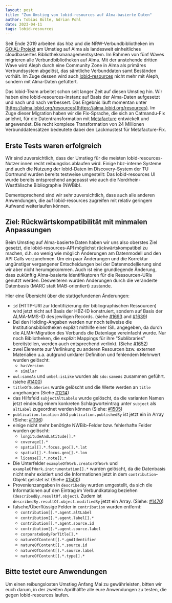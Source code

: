 ```yaml
---
layout: post
title: "Zum Umstieg von lobid-resources auf Alma-basierte Daten"
author: Tobias Bülte, Adrian Pohl
date: 2023-04-11
tags: lobid-resources
---
```



Seit Ende 2019 arbeiten das hbz und die NRW-Verbundbibliotheken im [GO:AL-Projekt](https://www.hbz-nrw.de/projekte/goal-cbms) am Umstieg auf Alma als landesweit einheitliches cloudbasiertes Bibliotheksmanagementsystem. Im Rahmen von fünf Waves migrieren alle Verbundbibliotheken auf Alma. Mit der anstehende dritten Wave wird Aleph durch eine Community Zone in Alma als primäres Verbundsystem abgelöst, das sämtliche Verbunddaten samt Beständen vorhält. Im Zuge dessen wird auch [lobid-resources](https://lobid.org/resources) nicht mehr mit Aleph, sondern mit Alma-Daten gefüttert.

Das lobid-Team arbeitet schon seit langer Zeit auf diesen Umstieg hin. Wir haben eine lobid-resources-Instanz auf Basis der Alma-Daten aufgesetzt und nach und nach verbessert. Das Ergebnis läuft momentan unter [https://alma.lobid.org/resources](https://alma.lobid.org/resources). Im Zuge dieser Migration haben wir die Fix-Sprache, die sich an Catmandu-Fix anlehnt, für die Datentransformation mit [Metafacture](https://metafacture.org) entwickelt und angewendet. Die recht komplexe Transformation von 24 Millionen Verbunddatensätzen bedeutete dabei den Lackmustest für Metafacture-Fix.

## Erste Tests waren erfolgreich

Wir sind zuversichtlich, dass der Umstieg für die meisten lobid-resources-Nutzer:innen recht reibungslos ablaufen wird. Einige hbz-interne Systeme und auch die Nutzung der lobid-Daten im Discovery-System der TU Dortmund wurden bereits testweise umgestellt: Das lobid-resources UI wurde bereits entsprechend angepasst wie auch die Nordrhein-Westfälische Bibliographie (NWBib).

Dementsprechend sind wir sehr zuversichtlich, dass auch alle anderen Anwendungen, die auf lobid-resources zugreifen mit relativ geringem Aufwand weiterlaufen können.

## Ziel: Rückwärtskompatibilität mit minmalen Anpassungen

Beim Umstieg auf Alma-basierte Daten haben wir uns also oberstes Ziel gesetzt, die lobid-resources-API möglichst rückwärtskompatibel zu machen, d.h. so wenig wie möglich Änderungen am Datenmodell und den API Calls vorzunehmen. Um ein paar Änderungen und die Korrektur ungünstiger vergangener Entscheidungen bei der Datenmodellierung sind wir aber nicht herumgekommen. Auch ist eine grundlegende Änderung, dass zukünftig Alma-basierte Identifikatoren für die Ressourcen-URIs genutzt werden. Desweiteren wurden Änderungen durch die veränderte Datenbasis (MARC statt MAB-orientiert) zustande.

Hier eine Übersicht über die stattgefundenen Änderungen:
- `id` (HTTP-URI zur Identifizierung der bibliographischen Ressourcen) wird jetzt nicht auf Basis der HBZ-ID konstruiert, sondern auf Basis der ALMA-MMS-ID des jewiligen Records. (siehe [#1693](https://github.com/hbz/lobid-resources/issues/1693) and [#1639](https://github.com/hbz/lobid-resources/issues/1639))
- Bei den Holding-Angaben werden nur noch teilweise die Institutionsbibliotheken explizit mithilfe einer ISIL angegeben, da durch die ALMA-Migration des Verbunds die Datenlage vereinfacht wurde. Nur noch Bibliotheken, die explizit Mappings für ihre "Sublibraries" bereitstellen, werden auch entsprechend verlinkt. (Siehe [#1652](https://github.com/hbz/lobid-resources/issues/1652))
- zwei Elemente zur Verlinkung zu anderen Resourcen bzw. externen Materialien u.a. aufgrund unklarer Definition und fehlendem Mehrwert wurden gelöscht:
   - `hasVersion`
   - `similar`
- `owl:sameAs` und `umbel:isLike` wurden als `sdo:sameAs` zusammen geführt. (siehe [#1400](https://github.com/hbz/lobid-resources/issues/1400))
- `titleOfSubSeries` wurde gelöscht und die Werte werden an `title` angehangen (Siehe [#1214](https://github.com/hbz/lobid-resources/issues/1215))
- das Hilfsfeld `subjectAltLabels` wurde gelöscht, da die varianten Namen jetzt eindeutig einem konkreten Schlagworteintrag unter `subject` als `altLabel` zugeordnet werden können (Siehe: [#1505](https://github.com/hbz/lobid-resources/issues/1505))
- `publication.location` and `publication.publishedBy` ist jetzt ein in Array (Siehe: [#1106](https://github.com/hbz/lobid-resources/issues/1098))
- einige nicht mehr benötigte NWBib-Felder bzw. fehlerhafte Felder wurden gelöscht:
  - `longitudeAndLatitude[].*`
  - `coverage[].*`
  - `spatial[].*.focus.geo[].*.lat`
  - `spatial[].*.focus.geo[].*.lon`
  - `license[].*.note[].*`
- Die Unterfelder `exampleOfWork.creatorOfWork` und `exampleOfWork.instrumentation[].*` wurden gelöscht, da die Datenbasis nicht mehr existiert und die Informationen jetzt in dem `contribution`-Objekt gelistet ist (Siehe [#1500](https://github.com/hbz/lobid-resources/pull/1500))
- Provenienzangaben in `describedBy` wurden umgestellt, da sich die Informationen auf den Eintrag im Verbundkatalog beziehen (`describedBy.resultOf.object`). Zudem ist  `describedBy.resultOf.object.modifiedBy` jetzt ein Array. (Siehe: [#1470](https://github.com/hbz/lobid-resources/issues/1470))
- falsche/Überflüssige Felder in `contribution` wurden entfernt:
  - `contribution[].*.agent.altLabel`
  - `contribution[].*.agent.label[].*`
  - `contribution[].*.agent.source.id`
  - `contribution[].*.agent.source.label`
  - `corporateBodyForTitle[].*` 
  - `natureOfContent[].*.gndIdentifier` 
  - `natureOfContent[].*.source.id`
  - `natureOfContent[].*.source.label`
  - `natureOfContent[].*.type[].*`

## Bitte testet eure Anwendungen

Um einen reibungslosten Umstieg Anfang Mai zu gewährleisten, bitten wir euch darum, in der zweiten Aprilhälfte alle eure Anwendungen zu testen, die gegen lobid-resources laufen.

